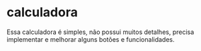 # calculadora
Essa calculadora é simples, não possui muitos detalhes, precisa implementar e melhorar alguns botões e funcionalidades.
